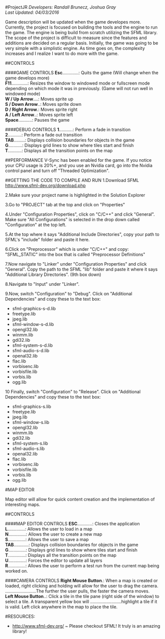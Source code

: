 #ProjectJR
*Developers:	Randall Brunecz, Joshua Gray*			
*Last Updated:	04/03/2016*		   								   

Game description will be updated when the game developes more. Currently, the project is focused on building the tools and the engine to run the game. The engine is being build from scratch utilizing the SFML library. The scope of the project is difficult to measure since the features and additions are decided on a regular basis. Initially, the game was going to be very simple with a simplistic engine. As time goes on, the complexity increases and I realize I want to do more with the game.

##CONTROLS

####GAME CONTROLS
**Esc**.............: Quits the game (Will change when the game develops more)  
**F11**.............: Resizes the window to windowed mode or fullscreen mode depending on which mode it was in previously. (Game will not run well in windowed mode)  
**W / Up Arrow**....: Moves sprite up  
**S / Down Arrow**..: Moves sprite down  
**D / Right Arrow**.: Moves sprite right  
**A / Left Arrow**..: Moves sprite left  
**Space**...........: Pauses the game  

####DEBUG CONTROLS
**1**...........: Perform a fade in transition  
**2**...........: Perform a fade out transition  
**TAB**.........: Displays collision boundaries for objects in the game  
**G**...........: Displays grid lines to show where tiles start and finish  
**T**...........: Displays all the transition points on the map  

##PERFORMANCE
V-Sync has been enabled for the game. If you notice your CPU usage is 20%+, and you use an Nvidia card, go into the Nvidia control panel and turn off "Threaded Optimization".

##GETTING THE CODE TO COMPILE AND RUN
1.Download SFML http://www.sfml-dev.org/download.php

2.Make sure your project name is highlighted in the Solution Explorer

3.Go to "PROJECT" tab at the top and click on "Properties"

4.Under "Configuration Properties", click on "C/C++" and click "General". Make sure "All Configurations" is selected in the drop down called "Configuration" at the top left.

5.At the top where it says "Additional Include Directories", copy your path to SFML's "include" folder and paste it here.

6.Click on "Preprocessor" which is under "C/C++" and copy: "SFML_STATIC" into the box that is called "Preprocessor Definitions"

7.Now navigate to "Linker" under "Configuration Properties" and click "General". Copy the path to the SFML "lib" folder and paste it where it says "Additional Library Directories". (9th box down)

8.Navigate to "Input" under "Linker".

9.Now, switch "Configuration" to "Debug". Click on "Additional Dependencies" and copy these to the text box:

- sfml-graphics-s-d.lib
- freetype.lib
- jpeg.lib
- sfml-window-s-d.lib
- opengl32.lib
- winmm.lib
- gdi32.lib
- sfml-system-s-d.lib
- sfml-audio-s-d.lib
- openal32.lib
- flac.lib
- vorbisenc.lib
- vorbisfile.lib
- vorbis.lib
- ogg.lib

10 Finally, switch "Configuration" to "Release". Click on "Additional Dependencies" and copy these to the text box:

- sfml-graphics-s.lib
- freetype.lib
- jpeg.lib
- sfml-window-s.lib
- opengl32.lib
- winmm.lib
- gdi32.lib
- sfml-system-s.lib
- sfml-audio-s.lib
- openal32.lib
- flac.lib
- vorbisenc.lib
- vorbisfile.lib
- vorbis.lib
- ogg.lib

#MAP EDITOR

Map editor will allow for quick content creation and the implementation of interesting maps.

##CONTROLS

####MAP EDITOR CONTROLS
**ESC**............: Closes the application  
**L**..............: Allows the user to load in a map  
**N**..............: Allows the user to create a new map  
**S**..............: Allows the user to save a map  
**TAB**............: Displays collision boundaries for objects in the game  
**G**..............: Displays grid lines to show where tiles start and finish  
**T**..............: Displays all the transition points on the map  
**U**..............: Forces the editor to update all layers  
**R**..............: Allows the user to perform a test run from the current map being worked on.  

####CAMERA CONTROLS
**Right Mouse Button**.: When a map is created or loaded, right clicking and holding will allow for the user to drag the camera. 
.........................The further the user pulls, the faster the camera moves.  
**Left Mouse Button**..: Click a tile in the tile pane (right side of the window) to select a tile. A transparent yellow box will 
.........................highlight a tile if it is valid. Left click anywhere in the map to place the tile.  

#RESOURCES:
- http://www.sfml-dev.org/ ~ Please checkout SFML! It truly is an amazing library! 
